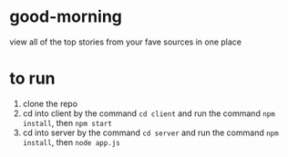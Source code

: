 # good-morning
view all of the top stories from your fave sources in one place

# to run
1. clone the repo 
2. cd into client by the command ```cd client``` and run the command ```npm install```, then ```npm start```
3. cd into server by the command ```cd server``` and run the command ```npm install```, then ```node app.js```
